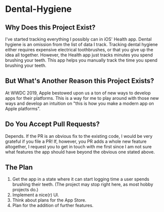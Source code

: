 # Dental-Hygiene

## Why Does this Project Exist?
I've started tracking everything I possibly can in iOS' Health app.
Dental hygiene is an omission from the list of data I track.
Tracking dental hygiene either requires expensive electrical toothbrushes,
or that you give up the idea all together.
However, the Health app just tracks minutes you spend brushing your teeth.
This app helps you manually track the time you spend brushing your teeth.

## But What's Another Reason this Project Exists?
At WWDC 2019, Apple bestowed upon us a ton of new ways to develop apps for their platforms.
This is a way for me to play around with those new ways and develop an intuition on
"this is how you make a modern app on Apple platforms".

## Do You Accept Pull Requests?
Depends.
If the PR is an obvious fix to the existing code, I would be very grateful if you file a PR!
If, however, you PR adds a whole new feature altogether, I request you to get in touch with me first
since I am not sure what features the app should have beyond the obvious one stated above.

## The Plan
1. Get the app in a state where it can start logging time a user spends brushing their teeth.
(The project may stop right here, as most hobby projects do.)
2. Implement a nice(r) UI.
3. Think about plans for the App Store.
4. Plan for the addition of further features.

